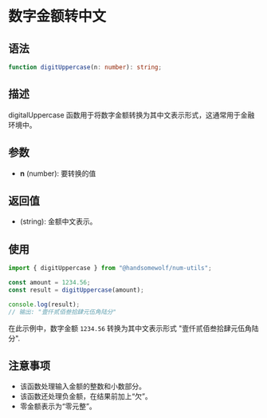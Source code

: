 # 数字金额转中文

## 语法

```ts
function digitUppercase(n: number): string;
```

## 描述

digitalUppercase 函数用于将数字金额转换为其中文表示形式，这通常用于金融环境中。

## 参数

- **n** (number): 要转换的值

## 返回值

- (string): 金额中文表示。

## 使用

```ts
import { digitUppercase } from "@handsomewolf/num-utils";

const amount = 1234.56;
const result = digitUppercase(amount);

console.log(result);
// 输出: "壹仟贰佰叁拾肆元伍角陆分"
```

在此示例中，数字金额 `1234.56` 转换为其中文表示形式 "壹仟贰佰叁拾肆元伍角陆分".

## 注意事项

- 该函数处理输入金额的整数和小数部分。
- 该函数还处理负金额，在结果前加上“欠”。
- 零金额表示为“零元整”。
